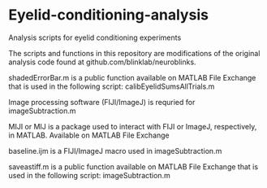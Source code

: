 # Eyelid-conditioning-analysis
Analysis scripts for eyelid conditioning experiments

The scripts and functions in this repository are modifications of the original analysis code found at github.com/blinklab/neuroblinks. 

shadedErrorBar.m is a public function available on MATLAB File Exchange that is used in the following script: calibEyelidSumsAllTrials.m


Image processing software (FIJI/ImageJ) is requried for imageSubtraction.m

MIJI or MIJ is a package used to interact with FIJI or ImageJ, respectively, in MATLAB. Available on MATLAB File Exchange

baseline.ijm is a FIJI/ImageJ macro used in imageSubtraction.m

saveastiff.m is a public function available on MATLAB File Exchange that is used in the following script: imageSubtraction.m
